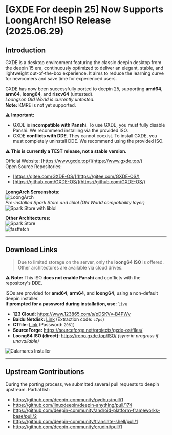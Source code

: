 # [GXDE For deepin 25] Now Supports LoongArch! ISO Release (2025.06.29) 

## **Introduction**  
GXDE is a desktop environment featuring the classic deepin desktop from the deepin 15 era, continuously optimized to deliver an elegant, stable, and lightweight out-of-the-box experience. It aims to reduce the learning curve for newcomers and save time for experienced users.  

GXDE has now been successfully ported to deepin 25, supporting **amd64**, **arm64**, **loong64**, and **riscv64** (untested).  
*Loongson Old World is currently untested.*  
**Note:** KMRE is not yet supported.  

⚠️ **Important:**  
- GXDE is **incompatible with Panshi**. To use GXDE, you must fully disable Panshi. We recommend installing via the provided ISO.  
- GXDE **conflicts with DDE**. They cannot coexist. To install GXDE, you must completely uninstall DDE. We recommend using the provided ISO.  

**⚠️ This is currently a TEST release, not a stable version.**  

Official Website: [https://www.gxde.top/](https://www.gxde.top/)  
Open Source Repositories:  
- [https://gitee.com/GXDE-OS/](https://gitee.com/GXDE-OS/)  
- [https://github.com/GXDE-OS/](https://github.com/GXDE-OS/)  

**LoongArch Screenshots:**  
![LoongArch](/news/development/gxde-for-deepin25-support-loong64/fastfetch-loong64.jpg)  
*Pre-installed Spark Store and liblol (Old World compatibility layer)*  
![Spark Store with liblol](/news/development/gxde-for-deepin25-support-loong64/spark-store-loong64.jpg)  

**Other Architectures:**  
![Spark Store](/news/development/gxde-for-deepin25/spark-store.jpg)  
![fastfetch](/news/development/gxde-for-deepin25/fastfetch.jpg)  

---

## **Download Links**  
> Due to limited storage on the server, only the **loong64 ISO** is offered. Other architectures are available via cloud drives.  

**⚠️ Note:** This ISO **does not enable Panshi** and conflicts with the repository's DDE.  

ISOs are provided for **amd64**, **arm64**, and **loong64**, using a non-default deepin installer.  
**If prompted for a password during installation, use:** `live`  

- **123 Cloud:** https://www.123865.com/s/pDSKVv-B4PWv  
- **Baidu Netdisk:** [Link](https://pan.baidu.com/s/1L9A6q-xrkgKfZ_LIyfbDMQ?pwd=c7ps) (Extraction code: `c7ps`)  
- **CTfile:** [Link](https://ctfile.gfdgdxi.top#/d/31540479-61968823-1bd7af?p=2061) (Password: `2061`)  
- **SourceForge:** https://sourceforge.net/projects/gxde-os/files/  
- **Loong64 ISO (direct):** https://repo.gxde.top/ISO/ *(sync in progress if unavailable)*  

![Calamares Installer](/news/development/gxde-for-deepin25/calamares.jpg)  

---

## **Upstream Contributions**  
During the porting process, we submitted several pull requests to deepin upstream. Partial list:  
- https://github.com/deepin-community/pydbus/pull/1  
- https://github.com/linuxdeepin/deepin-anything/pull/174  
- https://github.com/deepin-community/android-platform-frameworks-base/pull/2  
- https://github.com/deepin-community/translate-shell/pull/1  
- https://github.com/deepin-community/crudini/pull/1  

